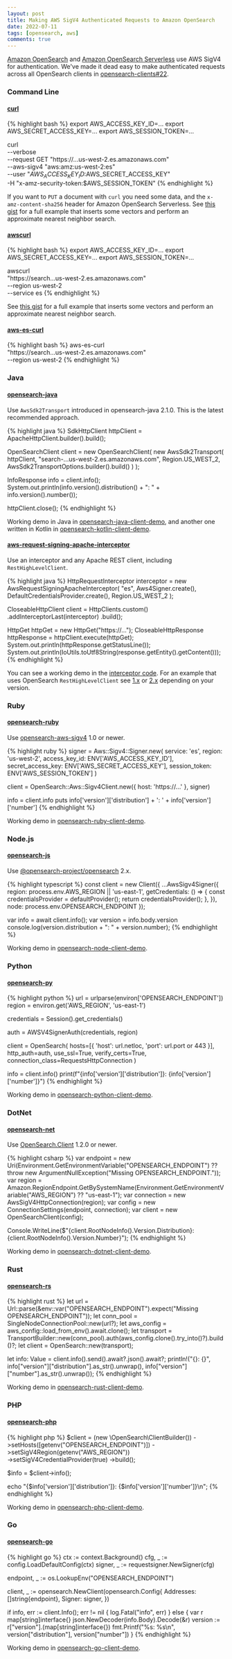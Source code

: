 ```yaml
---
layout: post
title: Making AWS SigV4 Authenticated Requests to Amazon OpenSearch
date: 2022-07-11
tags: [opensearch, aws]
comments: true
---
```

[Amazon OpenSearch](https://aws.amazon.com/opensearch-service/) and [Amazon OpenSearch Serverless](https://aws.amazon.com/opensearch-service/features/serverless/) use AWS SigV4 for authentication. We've made it dead easy to make authenticated requests across all OpenSearch clients in [opensearch-clients#22](https://github.com/opensearch-project/opensearch-clients/issues/22).

### Command Line

#### [curl](https://curl.se/)

{% highlight bash %}
export AWS_ACCESS_KEY_ID=...
export AWS_SECRET_ACCESS_KEY=...
export AWS_SESSION_TOKEN=...

curl \
  --verbose \
  --request GET "https://...us-west-2.es.amazonaws.com" \
  --aws-sigv4 "aws:amz:us-west-2:es" \
  --user "$AWS_ACCESS_KEY_ID:$AWS_SECRET_ACCESS_KEY" \
  -H "x-amz-security-token:$AWS_SESSION_TOKEN"
{% endhighlight %}

If you want to `PUT` a document with `curl` you need some data, and the `x-amz-content-sha256` header for Amazon OpenSearch Serverless. See [this gist](https://gist.github.com/dblock/8dca2faba28a26e229676932763bd6c8#file-opensearch-curl-knn-sh) for a full example that inserts some vectors and perform an approximate nearest neighbor search.

#### [awscurl](https://github.com/okigan/awscurl)

{% highlight bash %}
export AWS_ACCESS_KEY_ID=...
export AWS_SECRET_ACCESS_KEY=...
export AWS_SESSION_TOKEN=...

awscurl \
  "https://search...us-west-2.es.amazonaws.com" \
  --region us-west-2 \
  --service es
{% endhighlight %}

See [this gist](https://gist.github.com/dblock/8dca2faba28a26e229676932763bd6c8#file-opensearch-awscurl-sh) for a full example that inserts some vectors and perform an approximate nearest neighbor search.

#### [aws-es-curl](https://github.com/joona/aws-es-curl)

{% highlight bash %}
aws-es-curl \
  "https://search...us-west-2.es.amazonaws.com" \
  --region us-west-2
{% endhighlight %}

### Java

#### [opensearch-java](https://github.com/opensearch-project/opensearch-java)

Use `AwsSdk2Transport` introduced in opensearch-java 2.1.0. This is the latest recommended approach.

{% highlight java %}
SdkHttpClient httpClient = ApacheHttpClient.builder().build();

OpenSearchClient client = new OpenSearchClient(
    new AwsSdk2Transport(
        httpClient,
        "search-...us-west-2.es.amazonaws.com",
        Region.US_WEST_2,
        AwsSdk2TransportOptions.builder().build()
    )
);

InfoResponse info = client.info();
System.out.println(info.version().distribution() + ": " + info.version().number());

httpClient.close();
{% endhighlight %}

Working demo in Java in [opensearch-java-client-demo](https://github.com/dblock/opensearch-java-client-demo), and another one written in Kotlin in [opensearch-kotlin-client-demo](https://github.com/dblock/opensearch-kotlin-client-demo).

#### [aws-request-signing-apache-interceptor](https://github.com/acm19/aws-request-signing-apache-interceptor)

Use an interceptor and any Apache REST client, including `RestHighLevelClient`.

{% highlight java %}
HttpRequestInterceptor interceptor = new AwsRequestSigningApacheInterceptor(
    "es",
    Aws4Signer.create(), 
    DefaultCredentialsProvider.create(), 
    Region.US_WEST_2
);

CloseableHttpClient client = HttpClients.custom()
    .addInterceptorLast(interceptor)
    .build();

HttpGet httpGet = new HttpGet("https://...");
CloseableHttpResponse httpResponse = httpClient.execute(httpGet);
System.out.println(httpResponse.getStatusLine());
System.out.println(IoUtils.toUtf8String(response.getEntity().getContent()));
{% endhighlight %}

You can see a working demo in the [interceptor code](https://github.com/acm19/aws-request-signing-apache-interceptor). For an example that uses OpenSearch `RestHighLevelClient` see [1.x](https://github.com/dblock/opensearch-java-client-demo/tree/opensearch-1.x) or [2.x](https://github.com/dblock/opensearch-java-client-demo/tree/opensearch-2.x) depending on your version.

### Ruby

#### [opensearch-ruby](https://github.com/opensearch-project/opensearch-ruby)

Use [opensearch-aws-sigv4](https://rubygems.org/gems/opensearch-aws-sigv4) 1.0 or newer.

{% highlight ruby %}
signer = Aws::Sigv4::Signer.new(
  service: 'es',
  region: 'us-west-2',
  access_key_id: ENV['AWS_ACCESS_KEY_ID'],
  secret_access_key: ENV['AWS_SECRET_ACCESS_KEY'],
  session_token: ENV['AWS_SESSION_TOKEN']
)

client = OpenSearch::Aws::Sigv4Client.new({
  host: 'https://...'
}, signer)

info = client.info
puts info['version']['distribution'] + ': ' + info['version']['number']
{% endhighlight %}

Working demo in [opensearch-ruby-client-demo](https://github.com/dblock/opensearch-ruby-client-demo).

### Node.js

#### [opensearch-js](https://github.com/opensearch-project/opensearch-js)

Use [@opensearch-project/opensearch](https://www.npmjs.com/package/@opensearch-project/opensearch) 2.x.

{% highlight typescript %}
const client = new Client({
  ...AwsSigv4Signer({
    region: process.env.AWS_REGION || 'us-east-1',
    getCredentials: () => {
      const credentialsProvider = defaultProvider();
      return credentialsProvider();
    },
  }),
  node: process.env.OPENSEARCH_ENDPOINT
});

var info = await client.info();
var version = info.body.version
console.log(version.distribution + ": " + version.number);
{% endhighlight %}

Working demo in [opensearch-node-client-demo](https://github.com/dblock/opensearch-node-client-demo).

### Python

#### [opensearch-py](https://github.com/opensearch-project/opensearch-py)

{% highlight python %}
url = urlparse(environ['OPENSEARCH_ENDPOINT'])
region = environ.get('AWS_REGION', 'us-east-1')

credentials = Session().get_credentials()

auth = AWSV4SignerAuth(credentials, region)

client = OpenSearch(
  hosts=[{
    'host': url.netloc,
    'port': url.port or 443
  }],
  http_auth=auth,
  use_ssl=True,
  verify_certs=True,
  connection_class=RequestsHttpConnection
)

info = client.info()
print(f"{info['version']['distribution']}: {info['version']['number']}")
{% endhighlight %}

Working demo in [opensearch-python-client-demo](https://github.com/dblock/opensearch-python-client-demo).

### DotNet

#### [opensearch-net](https://github.com/opensearch-project/opensearch-net)

Use [OpenSearch.Client](https://www.nuget.org/packages/OpenSearch.Client) 1.2.0 or newer.

{% highlight csharp %}
var endpoint = new Uri(Environment.GetEnvironmentVariable("OPENSEARCH_ENDPOINT") ?? throw new ArgumentNullException("Missing OPENSEARCH_ENDPOINT."));
var region = Amazon.RegionEndpoint.GetBySystemName(Environment.GetEnvironmentVariable("AWS_REGION") ?? "us-east-1");
var connection = new AwsSigV4HttpConnection(region);
var config = new ConnectionSettings(endpoint, connection);
var client = new OpenSearchClient(config);

Console.WriteLine($"{client.RootNodeInfo().Version.Distribution}: {client.RootNodeInfo().Version.Number}");
{% endhighlight %}

Working demo in [opensearch-dotnet-client-demo](https://github.com/dblock/opensearch-dotnet-client-demo).

### Rust

#### [opensearch-rs](https://docs.rs/opensearch/latest/opensearch/)

{% highlight rust %}
let url = Url::parse(&env::var("OPENSEARCH_ENDPOINT").expect("Missing OPENSEARCH_ENDPOINT"));
let conn_pool = SingleNodeConnectionPool::new(url?);
let aws_config = aws_config::load_from_env().await.clone();
let transport = TransportBuilder::new(conn_pool).auth(aws_config.clone().try_into()?).build()?;
let client = OpenSearch::new(transport);

let info: Value = client.info().send().await?.json().await?;
println!("{}: {}", info["version"]["distribution"].as_str().unwrap(), info["version"]["number"].as_str().unwrap());
{% endhighlight %}

Working demo in [opensearch-rust-client-demo](https://github.com/dblock/opensearch-rust-client-demo).

### PHP

#### [opensearch-php](https://github.com/opensearch-project/opensearch-php)

{% highlight php %}
$client = (new \OpenSearch\ClientBuilder())
  ->setHosts([getenv("OPENSEARCH_ENDPOINT")])
  ->setSigV4Region(getenv("AWS_REGION"))    
  ->setSigV4CredentialProvider(true)
  ->build();

$info = $client->info();

echo "{$info['version']['distribution']}: {$info['version']['number']}\n";
{% endhighlight %}

Working demo in [opensearch-php-client-demo](https://github.com/dblock/opensearch-php-client-demo).

### Go

#### [opensearch-go](https://github.com/opensearch-project/opensearch-go)

{% highlight go %}
ctx := context.Background()
cfg, _ := config.LoadDefaultConfig(ctx)
signer, _ := requestsigner.NewSigner(cfg)

endpoint, _ := os.LookupEnv("OPENSEARCH_ENDPOINT")

client, _ := opensearch.NewClient(opensearch.Config{
  Addresses: []string{endpoint},
  Signer:    signer,
})

if info, err := client.Info(); err != nil {
  log.Fatal("info", err)
} else {
  var r map[string]interface{}
  json.NewDecoder(info.Body).Decode(&r)
  version := r["version"].(map[string]interface{})
  fmt.Printf("%s: %s\n", version["distribution"], version["number"])
}
{% endhighlight %}

Working demo in [opensearch-go-client-demo](https://github.com/dblock/opensearch-go-client-demo).
